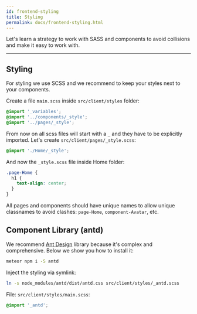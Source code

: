 ```yaml
---
id: frontend-styling
title: Styling
permalink: docs/frontend-styling.html
---
```


Let's learn a strategy to work with SASS and components to avoid collisions and make it easy to work with.

---

## Styling

For styling we use SCSS and we recommend to keep your styles next to your components.

Create a file `main.scss` inside `src/client/styles` folder:

```scss
@import '_variables';
@import '../components/_style';
@import '../pages/_style';
```

From now on all scss files will start with a `_` and they have to be explicitly imported. Let's create `src/client/pages/_style.scss`:

```scss
@import './Home/_style';
```

And now the `_style.scss` file inside Home folder:

```scss
.page-Home {
  h1 {
    text-align: center;
  }
}
```

All pages and components should have unique names to allow unique classnames to avoid clashes: `page-Home`, `component-Avatar`, etc.

## Component Library (antd)

We recommend [Ant Design](https://ant.design/docs/react/introduce) library because it's complex and comprehensive. Below we show you how to install it:

```bash
meteor npm i -S antd
```

Inject the styling via symlink:
```bash
ln -s node_modules/antd/dist/antd.css src/client/styles/_antd.scss
```

File: `src/client/styles/main.scss`:
```scss
@import '_antd';
```